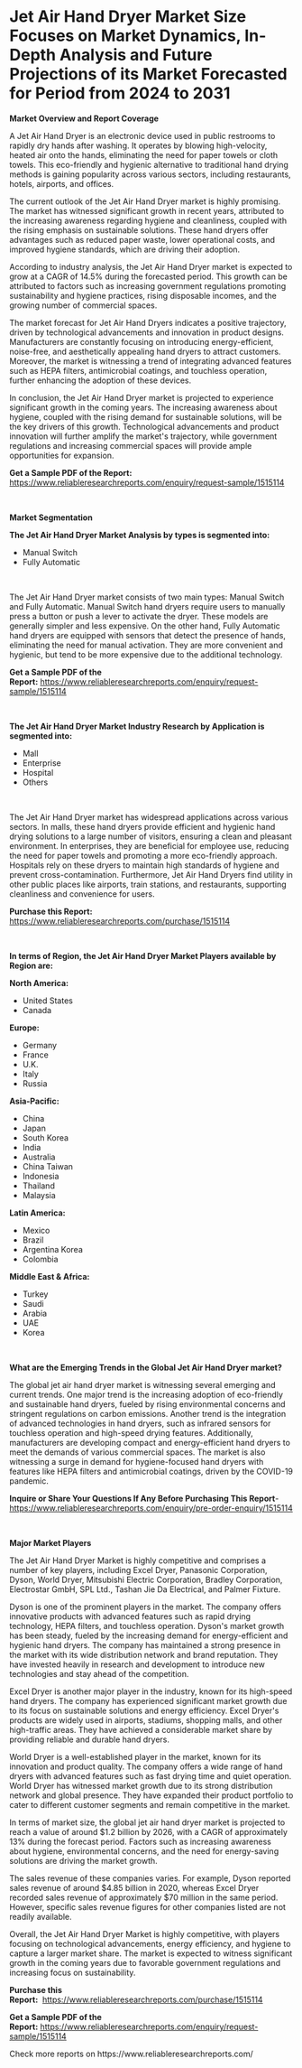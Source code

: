<p><h1>Jet Air Hand Dryer Market Size Focuses on Market Dynamics, In-Depth Analysis and Future Projections of its Market Forecasted for Period from 2024 to 2031</h1></p><p><strong>Market Overview and Report Coverage</strong></p>
<p><p>A Jet Air Hand Dryer is an electronic device used in public restrooms to rapidly dry hands after washing. It operates by blowing high-velocity, heated air onto the hands, eliminating the need for paper towels or cloth towels. This eco-friendly and hygienic alternative to traditional hand drying methods is gaining popularity across various sectors, including restaurants, hotels, airports, and offices.</p><p>The current outlook of the Jet Air Hand Dryer market is highly promising. The market has witnessed significant growth in recent years, attributed to the increasing awareness regarding hygiene and cleanliness, coupled with the rising emphasis on sustainable solutions. These hand dryers offer advantages such as reduced paper waste, lower operational costs, and improved hygiene standards, which are driving their adoption.</p><p>According to industry analysis, the Jet Air Hand Dryer market is expected to grow at a CAGR of 14.5% during the forecasted period. This growth can be attributed to factors such as increasing government regulations promoting sustainability and hygiene practices, rising disposable incomes, and the growing number of commercial spaces.</p><p>The market forecast for Jet Air Hand Dryers indicates a positive trajectory, driven by technological advancements and innovation in product designs. Manufacturers are constantly focusing on introducing energy-efficient, noise-free, and aesthetically appealing hand dryers to attract customers. Moreover, the market is witnessing a trend of integrating advanced features such as HEPA filters, antimicrobial coatings, and touchless operation, further enhancing the adoption of these devices.</p><p>In conclusion, the Jet Air Hand Dryer market is projected to experience significant growth in the coming years. The increasing awareness about hygiene, coupled with the rising demand for sustainable solutions, will be the key drivers of this growth. Technological advancements and product innovation will further amplify the market's trajectory, while government regulations and increasing commercial spaces will provide ample opportunities for expansion.</p></p>
<p><strong>Get a Sample PDF of the Report:</strong> <a href="https://www.reliableresearchreports.com/enquiry/request-sample/1515114">https://www.reliableresearchreports.com/enquiry/request-sample/1515114</a></p>
<p>&nbsp;</p>
<p><strong>Market Segmentation</strong></p>
<p><strong>The Jet Air Hand Dryer Market Analysis by types is segmented into:</strong></p>
<p><ul><li>Manual Switch</li><li>Fully Automatic</li></ul></p>
<p>&nbsp;</p>
<p><p>The Jet Air Hand Dryer market consists of two main types: Manual Switch and Fully Automatic. Manual Switch hand dryers require users to manually press a button or push a lever to activate the dryer. These models are generally simpler and less expensive. On the other hand, Fully Automatic hand dryers are equipped with sensors that detect the presence of hands, eliminating the need for manual activation. They are more convenient and hygienic, but tend to be more expensive due to the additional technology.</p></p>
<p><strong>Get a Sample PDF of the Report:</strong>&nbsp;<a href="https://www.reliableresearchreports.com/enquiry/request-sample/1515114">https://www.reliableresearchreports.com/enquiry/request-sample/1515114</a></p>
<p>&nbsp;</p>
<p><strong>The Jet Air Hand Dryer Market Industry Research by Application is segmented into:</strong></p>
<p><ul><li>Mall</li><li>Enterprise</li><li>Hospital</li><li>Others</li></ul></p>
<p>&nbsp;</p>
<p><p>The Jet Air Hand Dryer market has widespread applications across various sectors. In malls, these hand dryers provide efficient and hygienic hand drying solutions to a large number of visitors, ensuring a clean and pleasant environment. In enterprises, they are beneficial for employee use, reducing the need for paper towels and promoting a more eco-friendly approach. Hospitals rely on these dryers to maintain high standards of hygiene and prevent cross-contamination. Furthermore, Jet Air Hand Dryers find utility in other public places like airports, train stations, and restaurants, supporting cleanliness and convenience for users.</p></p>
<p><strong>Purchase this Report:</strong>&nbsp; <a href="https://www.reliableresearchreports.com/purchase/1515114">https://www.reliableresearchreports.com/purchase/1515114</a></p>
<p>&nbsp;</p>
<p><strong>In terms of Region, the Jet Air Hand Dryer Market Players available by Region are:</strong></p>
<p>
    <p> <strong> North America: </strong>
        <ul>
            <li>United States</li>
            <li>Canada</li>
        </ul>
        </p> 
    <p> <strong> Europe: </strong>
        <ul>
            <li>Germany</li>
            <li>France</li>
            <li>U.K.</li>
            <li>Italy</li>
            <li>Russia</li>
        </ul>
        </p> 
    <p> <strong> Asia-Pacific: </strong>
        <ul>
            <li>China</li>
            <li>Japan</li>
            <li>South Korea</li>
            <li>India</li>
            <li>Australia</li>
            <li>China Taiwan</li>
            <li>Indonesia</li>
            <li>Thailand</li>
            <li>Malaysia</li>
        </ul>
        </p> 
    <p> <strong> Latin America: </strong>
        <ul>
            <li>Mexico</li>
            <li>Brazil</li>
            <li>Argentina Korea</li>
            <li>Colombia</li>
        </ul>
        </p> 
    <p> <strong> Middle East & Africa: </strong>
        <ul>
            <li>Turkey</li>
            <li>Saudi</li>
            <li>Arabia</li>
            <li>UAE</li>
            <li>Korea</li>
        </ul>
    </p>
    </p>
<p>&nbsp;</p>
<p><strong>What are the Emerging Trends in the Global Jet Air Hand Dryer market?</strong></p>
<p><p>The global jet air hand dryer market is witnessing several emerging and current trends. One major trend is the increasing adoption of eco-friendly and sustainable hand dryers, fueled by rising environmental concerns and stringent regulations on carbon emissions. Another trend is the integration of advanced technologies in hand dryers, such as infrared sensors for touchless operation and high-speed drying features. Additionally, manufacturers are developing compact and energy-efficient hand dryers to meet the demands of various commercial spaces. The market is also witnessing a surge in demand for hygiene-focused hand dryers with features like HEPA filters and antimicrobial coatings, driven by the COVID-19 pandemic.</p></p>
<p><strong>Inquire or Share Your Questions If Any Before Purchasing This Report</strong>- <a href="https://www.reliableresearchreports.com/enquiry/pre-order-enquiry/1515114">https://www.reliableresearchreports.com/enquiry/pre-order-enquiry/1515114</a></p>
<p>&nbsp;</p>
<p><strong>Major Market Players</strong></p>
<p><p>The Jet Air Hand Dryer Market is highly competitive and comprises a number of key players, including Excel Dryer, Panasonic Corporation, Dyson, World Dryer, Mitsubishi Electric Corporation, Bradley Corporation, Electrostar GmbH, SPL Ltd., Tashan Jie Da Electrical, and Palmer Fixture.</p><p>Dyson is one of the prominent players in the market. The company offers innovative products with advanced features such as rapid drying technology, HEPA filters, and touchless operation. Dyson's market growth has been steady, fueled by the increasing demand for energy-efficient and hygienic hand dryers. The company has maintained a strong presence in the market with its wide distribution network and brand reputation. They have invested heavily in research and development to introduce new technologies and stay ahead of the competition.</p><p>Excel Dryer is another major player in the industry, known for its high-speed hand dryers. The company has experienced significant market growth due to its focus on sustainable solutions and energy efficiency. Excel Dryer's products are widely used in airports, stadiums, shopping malls, and other high-traffic areas. They have achieved a considerable market share by providing reliable and durable hand dryers.</p><p>World Dryer is a well-established player in the market, known for its innovation and product quality. The company offers a wide range of hand dryers with advanced features such as fast drying time and quiet operation. World Dryer has witnessed market growth due to its strong distribution network and global presence. They have expanded their product portfolio to cater to different customer segments and remain competitive in the market.</p><p>In terms of market size, the global jet air hand dryer market is projected to reach a value of around $1.2 billion by 2026, with a CAGR of approximately 13% during the forecast period. Factors such as increasing awareness about hygiene, environmental concerns, and the need for energy-saving solutions are driving the market growth.</p><p>The sales revenue of these companies varies. For example, Dyson reported sales revenue of around $4.85 billion in 2020, whereas Excel Dryer recorded sales revenue of approximately $70 million in the same period. However, specific sales revenue figures for other companies listed are not readily available.</p><p>Overall, the Jet Air Hand Dryer Market is highly competitive, with players focusing on technological advancements, energy efficiency, and hygiene to capture a larger market share. The market is expected to witness significant growth in the coming years due to favorable government regulations and increasing focus on sustainability.</p></p>
<p><strong>Purchase this Report:</strong>&nbsp;&nbsp;<a href="https://www.reliableresearchreports.com/purchase/1515114">https://www.reliableresearchreports.com/purchase/1515114</a></p>
<p></p>
<p><strong>Get a Sample PDF of the Report:</strong>&nbsp;<a href="https://www.reliableresearchreports.com/enquiry/request-sample/1515114">https://www.reliableresearchreports.com/enquiry/request-sample/1515114</a></p>
<p>Check more reports on https://www.reliableresearchreports.com/</p>